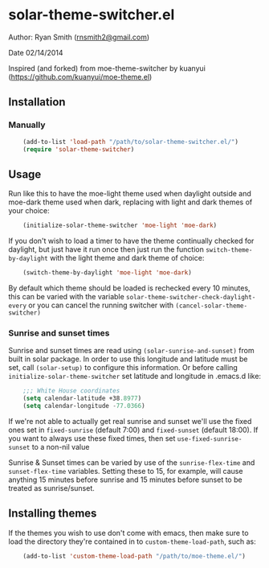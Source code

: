 # solar-theme-switcher.el

Author: Ryan Smith (rnsmith2@gmail.com)

Date 02/14/2014

Inspired (and forked) from moe-theme-switcher by kuanyui (https://github.com/kuanyui/moe-theme.el)

## Installation
### Manually
```lisp
    (add-to-list 'load-path "/path/to/solar-theme-switcher.el/")
	(require 'solar-theme-switcher)
```

## Usage

Run like this to have the moe-light theme used when daylight outside and moe-dark theme used when dark, replacing with light and dark themes of your choice:
```lisp
    (initialize-solar-theme-switcher 'moe-light 'moe-dark)
```

If you don't wish to load a timer to have the theme continually checked for daylight, but just have it run once then just run the function `switch-theme-by-daylight` with the light theme and dark theme of choice:
```lisp
    (switch-theme-by-daylight 'moe-light 'moe-dark)
```

By default which theme should be loaded is rechecked every 10 minutes, this can be varied with the variable `solar-theme-switcher-check-daylight-every` or you can cancel the running switcher with `(cancel-solar-theme-switcher)`

### Sunrise and sunset times

Sunrise and sunset times are read using `(solar-sunrise-and-sunset)` from built in solar package. In order to use this longitude and latitude must be set, call `(solar-setup)` to configure this information. Or before calling `initialize-solar-theme-switcher` set latitude and longitude in .emacs.d like:

```lisp
    ;;; White House coordinates
    (setq calendar-latitude +38.8977)
	(setq calendar-longitude -77.0366)
```

If we're not able to actually get real sunrise and sunset we'll use the fixed ones set in `fixed-sunrise` (default 7:00) and `fixed-sunset` (default 18:00). If you want to always use these fixed times, then set `use-fixed-sunrise-sunset` to a non-nil value

Sunrise & Sunset times can be varied by use of the `sunrise-flex-time` and `sunset-flex-time` variables. Setting these to 15, for example, will cause anything 15 minutes before sunrise and 15 minutes before sunset to be treated as sunrise/sunset.

## Installing themes

If the themes you wish to use don't come with emacs, then make sure to load the directory they're contained in to `custom-theme-load-path`, such as:
```lisp
    (add-to-list 'custom-theme-load-path "/path/to/moe-theme.el/")
```
